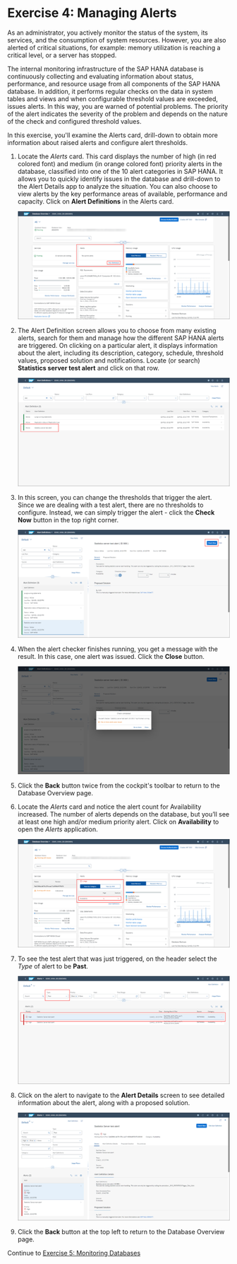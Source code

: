 # Exercise 4: Managing Alerts

As an administrator, you actively monitor the status of the system, its services, and the consumption of system resources. However, you are also alerted of critical situations, for example: memory utilization is reaching a critical level, or a server has stopped.

The internal monitoring infrastructure of the SAP HANA database is continuously collecting and evaluating information about status, performance, and resource usage from all components of the SAP HANA database. In addition, it performs regular checks on the data in system tables and views and when configurable threshold values are exceeded, issues alerts. In this way, you are warned of potential problems. The priority of the alert indicates the severity of the problem and depends on the nature of the check and configured threshold values.

In this exercise, you'll examine the Alerts card, drill-down to obtain more information about raised alerts and configure alert thresholds.

1. Locate the *Alerts* card. This card displays the number of high (in red colored font) and medium (in orange colored font) priority alerts in the database, classified into one of the 10 alert categories in SAP HANA. It allows you to quickly identify issues in the database and drill-down to the Alert Details app to analyze the situation. You can also choose to view alerts by the key performance areas of available, performance and capacity. Click on **Alert Definitions** in the Alerts card.

    ![Services Card](./images/4-01_AlertsCard.png)

2. The Alert Definition screen allows you to choose from many existing alerts, search for them and manage how the different SAP HANA alerts are triggered. On clicking on a particular alert, it displays information about the alert, including its description, category, schedule, threshold values, proposed solution and notifications. Locate (or search)  **Statistics server test alert** and click on that row.

    ![Statistics Server Test Alert](./images/4-02_StatsServerTestAlert.png)

3. In this screen, you can change the thresholds that trigger the alert. Since we are dealing with a test alert, there are no thresholds to configure. Instead, we can simply trigger the alert - click the **Check Now** button in the top right corner.

    ![Alert Check Now](./images/4-03_CheckNow.png)

4. When the alert checker finishes running, you get a message with the result. In this case, one alert was issued. Click the **Close** button.

    ![Check Completed](./images/4-04_CheckCompleted.png)

5. Click the **Back** button twice from the cockpit's toolbar to return to the Database Overview page.

6. Locate the *Alerts* card and notice the alert count for Availability increased. The number of alerts depends on the database, but you’ll see at least one high and/or medium priority alert. Click on **Availability** to open the *Alerts* application.

    ![Availability Alert](./images/4-06_AvailabilityAlert.png)

7. To see the test alert that was just triggered, on the header select the *Type* of alert to be **Past**.

    ![Alert Details](./images/4-07_AlertDetails.png)

8. Click on the alert to navigate to the **Alert Details** screen to see detailed information about the alert, along with a proposed solution.

    ![Test Alert](./images/4-08_Alerts-TestAlert.png)

9. Click the **Back** button at the top left to return to the Database Overview page.

Continue to [Exercise 5: Monitoring Databases](../ex_5)